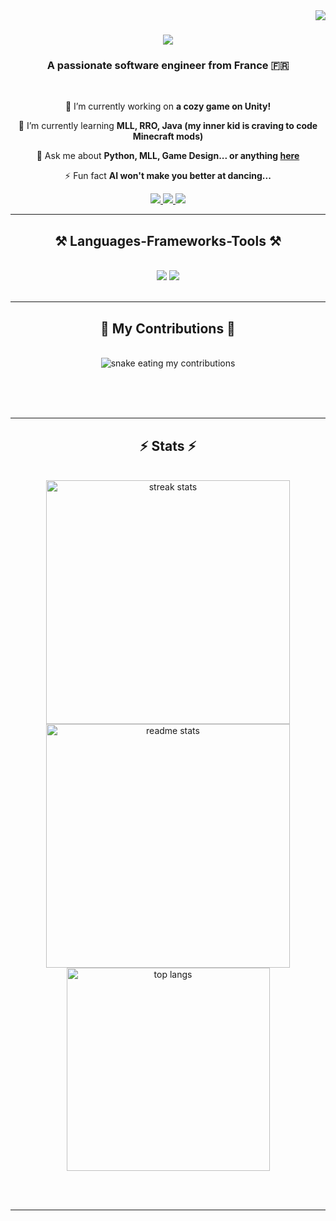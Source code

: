 <img align="right" src="https://visitor-badge.laobi.icu/badge?page_id=ScalaAdCoelum" />

<h1 align="center">
    <img src="https://readme-typing-svg.herokuapp.com/?font=Righteous&size=35&center=true&vCenter=true&width=500&height=70&duration=4000&lines=Hi+There!+👋;+I'm+Thomas+Macé!;" />
</h1>

<h3 align="center">A passionate software engineer from France 🇫🇷</h3>

<br/>

<div align="center">
 
 🔭 I’m currently working on **a cozy game on Unity!**
 
 🌱 I’m currently learning **MLL, RRO, Java (my inner kid is craving to code Minecraft mods)**

💬 Ask me about **Python, MLL, Game Design... or anything [here](https://github.com/ScalaAdCoelum)**

⚡ Fun fact **AI won't make you better at dancing...**

 </div>
 
<div align="center"> 
  <a href="mailto:mace.thomas49@gmail.com">
    <img src="https://img.shields.io/badge/Gmail-333333?style=for-the-badge&logo=gmail&logoColor=red" />
  </a>
  <a href="https://linkedin.com/in/thomas-macé-658aa5226" target="_blank">
    <img src="https://img.shields.io/badge/LinkedIn-0077B5?style=for-the-badge&logo=linkedin&logoColor=white" target="_blank" />
  </a>
  <a href="https://ScalaAdCoelum.github.io" target="_blank">
     <img src="https://img.shields.io/badge/Portfolio-FF5722?style=for-the-badge&logo=todoist&logoColor=white" target="_blank" /> <!-- sqlite, safari, google-chrome are other good icon options -->
  </a>
</div>

 <hr/>
 
<h2 align="center">⚒️ Languages-Frameworks-Tools ⚒️</h2>
<br/>
<div align="center">
    <img src="https://skillicons.dev/icons?i=py,pytorch,blender,cs,cpp,unity,discord,bots,discordjs,xd,css,rails" />
    <img src="https://skillicons.dev/icons?i=nodejs,python,javascript,mongodb,java,mysql,threejs,ruby,js" /><br>
</div>

<br/>
<hr/>

<div align="center">
  <h2>🐍 My Contributions 🐍</h2>
  <br>
  <img alt="snake eating my contributions" src="https://raw.githubusercontent.com/ScalaAdCoelum/ScalaAdCoelum/output/github-contribution-grid-snake.svg" />
  
  <br/><br/><br/>
</div>

<hr/>

<h2 align="center">⚡ Stats ⚡</h2>
<br>
<div align=center>
  <img width=390 src="https://github-readme-streak-stats-ScalaAdCoelum.vercel.app/?user=ScalaAdCoelum&count_private=true&theme=react&border_radius=10" alt="streak stats"/>
  <img width=390 src="https://github-readme-stats-ScalaAdCoelum.vercel.app/api?username=ScalaAdCoelum&count_private=true&show_icons=true&theme=react&rank_icon=github&border_radius=10" alt="readme stats" />
  <br/>
  <img width=325 align="center" src="https://github-readme-stats-ScalaAdCoelum.vercel.app/api/top-langs/?username=ScalaAdCoelum&hide=HTML&langs_count=8&layout=compact&theme=react&border_radius=10&size_weight=0.5&count_weight=0.5&exclude_repo=github-readme-stats" alt="top langs" />
</div>

<br/><br/>

<hr/>

<br/>
